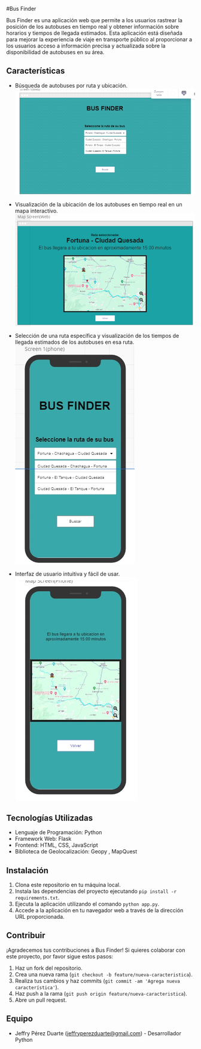 #Bus Finder

Bus Finder es una aplicación web que permite a los usuarios rastrear la posición de los autobuses en tiempo real y obtener información sobre horarios y tiempos de llegada estimados. Esta aplicación está diseñada para mejorar la experiencia de viaje en transporte público al proporcionar a los usuarios acceso a información precisa y actualizada sobre la disponibilidad de autobuses en su área.

## Características

- Búsqueda de autobuses por ruta y ubicación.
![](/Concepto/image1.png)

- Visualización de la ubicación de los autobuses en tiempo real en un mapa interactivo.
![](/Concepto/image3.png)

- Selección de una ruta específica y visualización de los tiempos de llegada estimados de los autobuses en esa ruta.
![](/Concepto/image4.png)


- Interfaz de usuario intuitiva y fácil de usar.
![](/Concepto/image5.png)

## Tecnologías Utilizadas
- Lenguaje de Programación: Python
- Framework Web: Flask
- Frontend: HTML, CSS, JavaScript
- Biblioteca de Geolocalización: Geopy , MapQuest

## Instalación

1. Clona este repositorio en tu máquina local.
2. Instala las dependencias del proyecto ejecutando `pip install -r requirements.txt`.
3. Ejecuta la aplicación utilizando el comando `python app.py`.
4. Accede a la aplicación en tu navegador web a través de la dirección URL proporcionada.

## Contribuir
¡Agradecemos tus contribuciones a Bus Finder! Si quieres colaborar con este proyecto, por favor sigue estos pasos:

1. Haz un fork del repositorio.
2. Crea una nueva rama (`git checkout -b feature/nueva-caracteristica`).
3. Realiza tus cambios y haz commits (`git commit -am 'Agrega nueva característica'`).
4. Haz push a la rama (`git push origin feature/nueva-caracteristica`).
5. Abre un pull request.

## Equipo

- Jeffry Pérez Duarte (jeffryperezduarte@gmail.com) - Desarrollador Python



